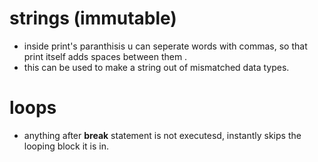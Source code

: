 # strings (immutable)
+ inside print's paranthisis u can seperate words with commas, so that print itself adds spaces between  them .
+ this can be used to make a string out of mismatched data types.

# loops
+ anything after **break** statement is not executesd, instantly skips the looping block it is in.